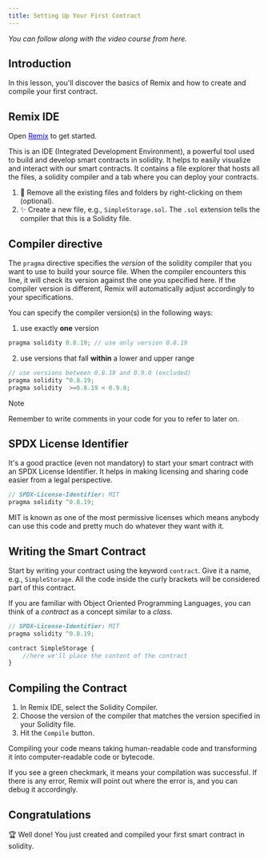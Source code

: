 ```yaml
---
title: Setting Up Your First Contract
---
```


_You can follow along with the video course from here._

## Introduction 
In this lesson, you'll discover the basics of Remix and how to create and compile your first contract.

## Remix IDE

Open <a href="https://remix.ethereum.org/" target="_blank" style="color: blue; text-decoration: underline;">Remix</a> to get started. 

This is an IDE (Integrated Development Environment), a powerful tool used to build and develop smart contracts in solidity. It helps to easily visualize and interact with our smart contracts. It contains a file explorer that hosts all the files, a solidity compiler and a tab where you can deploy your contracts.

1. 🧹 Remove all the existing files and folders by right-clicking on them (optional).
2. ✨ Create a new file, e.g., `SimpleStorage.sol`. The `.sol` extension tells the compiler that this is a Solidity file.

<!--TODO: Add Support for Solidity on svelte-->

## Compiler directive

The `pragma` directive specifies the *version* of the solidity compiler that you want to use to build your source file. When the compiler encounters this line, it will check its version against the one you specified here. If the compiler version is different, Remix will automatically adjust accordingly to your specifications. 

You can specify the compiler version(s) in the following ways:

1. use exactly **one** version 
```js
pragma solidity 0.8.19; // use only version 0.8.19
```

2. use versions that fall **within** a lower and upper range

```js
// use versions between 0.8.19 and 0.9.0 (excluded)
pragma solidity ^0.8.19; 
pragma solidity  >=0.8.19 < 0.9.0;
```

> [!NOTE]
Remember to write comments in your code for you to refer to later on.

## SPDX License Identifier

It's a good practice (even not mandatory) to start your smart contract with an SPDX License Identifier. It helps in making licensing and sharing code easier from a legal perspective.

```js
// SPDX-License-Identifier: MIT
pragma solidity ^0.8.19;
```

MIT is known as one of the most permissive licenses which means anybody can use this code and pretty much do whatever they want with it.

## Writing the Smart Contract

Start by writing your contract using the keyword `contract`. Give it a name, e.g., `SimpleStorage`. All the code inside the curly brackets will be considered part of this contract.

If you are familiar with Object Oriented Programming Languages, you can think of a *contract* as a concept similar to a *class*.

```js
// SPDX-License-Identifier: MIT
pragma solidity ^0.8.19;

contract SimpleStorage {
    //here we'll place the content of the contract
}
```

## Compiling the Contract

1. In Remix IDE, select the Solidity Compiler.
2. Choose the version of the compiler that matches the version specified in your Solidity file.
3. Hit the `Compile` button.

Compiling your code means taking human-readable code and transforming it into computer-readable code or bytecode.

If you see a green checkmark, it means your compilation was successful. If there is any error, Remix will point out where the error is, and you can debug it accordingly.

## Congratulations

🏆 Well done! You just created and compiled your first smart contract in solidity.

